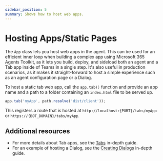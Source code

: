```yaml
---
sidebar_position: 5
summary: Shows how to host web apps.
---
```


# Hosting Apps/Static Pages
The `App` class lets you host web apps in the agent. This can be used for an efficient inner loop when building a complex app using Microsoft 365 Agents Toolkit, as it lets you build, deploy, and sideload both an agent and a Tab app inside of Teams in a single step. It's also useful in production scenarios, as it makes it straight-forward to host a simple experience such as an agent configuration page or a Dialog.

To host a static tab web app, call the `app.tab()` function and provide an app name and a path to a folder containing an `index.html` file to be served up. 

```typescript
app.tab('myApp', path.resolve('dist/client'));
```

This registers a route that is hosted at `http://localhost:{PORT}/tabs/myApp` or `https://{BOT_DOMAIN}/tabs/myApp`.

## Additional resources
 - For more details about Tab apps, see the [Tabs](../in-depth-guides/tabs) in-depth guide. 
 - For an example of hosting a Dialog, see the [Creating Dialogs](../in-depth-guides/dialogs/creating-dialogs.md) in-depth guide.
